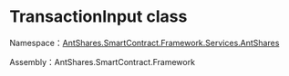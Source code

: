 # TransactionInput class

Namespace：[AntShares.SmartContract.Framework.Services.AntShares](../AntShares.md)

Assembly：AntShares.SmartContract.Framework

